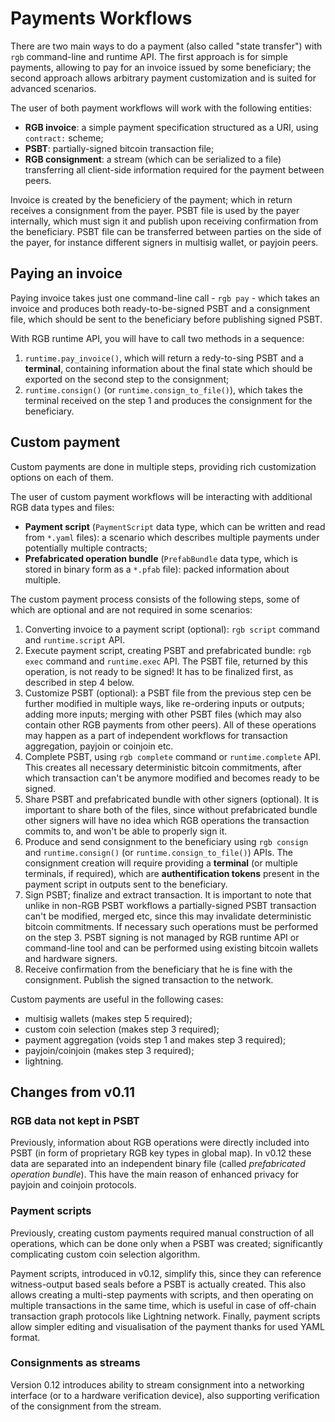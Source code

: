 # Payments Workflows

There are two main ways to do a payment (also called "state transfer") with `rgb` command-line and
runtime API. The first approach is for simple payments, allowing to pay for an invoice issued by
some beneficiary; the second approach allows arbitrary payment customization and is suited for
advanced scenarios.

The user of both payment workflows will work with the following entities:

- **RGB invoice**: a simple payment specification structured as a URI, using `contract:` scheme;
- **PSBT**: partially-signed bitcoin transaction file;
- **RGB consignment**: a stream (which can be serialized to a file) transferring all client-side
  information required for the payment between peers.

Invoice is created by the beneficiery of the payment; which in return receives a consignment from
the payer. PSBT file is used by the payer internally, which must sign it and publish upon receiving
confirmation from the beneficiary. PSBT file can be transferred between parties on the side of the
payer, for instance different signers in multisig wallet, or payjoin peers.

## Paying an invoice

Paying invoice takes just one command-line call - `rgb pay` - which takes an invoice and produces
both ready-to-be-signed PSBT and a consignment file, which should be sent to the beneficiary before
publishing signed PSBT.

With RGB runtime API, you will have to call two methods in a sequence:

1. `runtime.pay_invoice()`, which will return a redy-to-sing PSBT and a **terminal**, containing
   information about the final state which should be exported on the second step to the consignment;
2. `runtime.consign()` (or `runtime.consign_to_file()`), which takes the terminal received on the
   step 1 and produces the consignment for the beneficiary.

## Custom payment

Custom payments are done in multiple steps, providing rich customization options on each of them.

The user of custom payment workflows will be interacting with additional RGB data types and files:

- **Payment script** (`PaymentScript` data type, which can be written and read from `*.yaml`
  files): a scenario which describes multiple payments under potentially multiple contracts;
- **Prefabricated operation bundle** (`PrefabBundle` data type, which is stored in binary form as a
  `*.pfab` file): packed information about multiple.

The custom payment process consists of the following steps, some of which are optional and are not
required in some scenarios:

1. Converting invoice to a payment script (optional): `rgb script` command and `runtime.script` API.
2. Execute payment script, creating PSBT and prefabricated bundle: `rgb exec` command and
   `runtime.exec` API. The PSBT file, returned by this operation, is not ready to be signed! It has
   to be finalized first, as described in step 4 below.
3. Customize PSBT (optional): a PSBT file from the previous step cen be further modified in multiple
   ways, like re-ordering inputs or outputs; adding more inputs; merging with other PSBT files
   (which may also contain other RGB payments from other peers). All of these operations may happen
   as a part of independent workflows for transaction aggregation, payjoin or coinjoin etc.
4. Complete PSBT, using `rgb complete` command or `runtime.complete` API. This creates all necessary
   deterministic bitcoin commitments, after which transaction can't be anymore modified and becomes
   ready to be signed.
5. Share PSBT and prefabricated bundle with other signers (optional). It is important to share both
   of the files, since without prefabricated bundle other signers will have no idea which RGB
   operations the transaction commits to, and won't be able to properly sign it.
6. Produce and send consignment to the beneficiary using `rgb consign` and `runtime.consign()` (or
   `runtime.consign_to_file()`) APIs. The consignment creation will require providing a
   **terminal** (or multiple terminals, if required), which are **authentification tokens** present
   in the payment script in outputs sent to the beneficiary.
7. Sign PSBT; finalize and extract transaction. It is important to note that unlike in non-RGB PSBT
   workflows a partially-signed PSBT transaction can't be modified, merged etc, since this may
   invalidate deterministic bitcoin commitments. If necessary such operations must be performed on
   the step 3. PSBT signing is not managed by RGB runtime API or command-line tool and can be
   performed using existing bitcoin wallets and hardware signers.
8. Receive confirmation from the beneficiary that he is fine with the consignment. Publish the
   signed transaction to the network.

Custom payments are useful in the following cases:

- multisig wallets (makes step 5 required);
- custom coin selection (makes step 3 required);
- payment aggregation (voids step 1 and makes step 3 required);
- payjoin/coinjoin (makes step 3 required);
- lightning.

## Changes from v0.11

### RGB data not kept in PSBT

Previously, information about RGB operations were directly included into PSBT (in form of
proprietary RGB key types in global map). In v0.12 these data are separated into an independent
binary file (called _prefabricated operation bundle_). This have the main reason of enhanced privacy
for payjoin and coinjoin protocols.

### Payment scripts

Previously, creating custom payments required manual construction of all operations, which can be
done only when a PSBT was created; significantly complicating custom coin selection algorithm.

Payment scripts, introduced in v0.12, simplify this, since they can reference witness-output based
seals before a PSBT is actually created. This also allows creating a multi-step payments with
scripts, and then operating on multiple transactions in the same time, which is useful in case of
off-chain transaction graph protocols like Lightning network. Finally, payment scripts allow simpler
editing and visualisation of the payment thanks for used YAML format.

### Consignments as streams

Version 0.12 introduces ability to stream consignment into a networking interface (or to a hardware
verification device), also supporting verification of the consignment from the stream.

